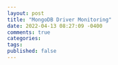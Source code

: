 ```yaml
---
layout: post
title: "MongoDB Driver Monitoring"
date: 2022-04-13 08:27:09 -0400
comments: true
categories:
tags:
published: false
---
```

